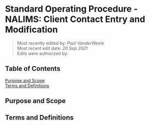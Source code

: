 # Standard Operating Procedure - NALIMS: Client Contact Entry and Modification

>Most recently edited by: *Paul VanderWeele*  
>Most recent edit date: *20 Sep 2021*  
>Edits were authorized by:  

## Table of Contents

[Purpose and Scope](#purpose-and-scope)  
[Terms and Definitions](#terms-and-definitions)  

## Purpose and Scope


## Terms and Definitions
